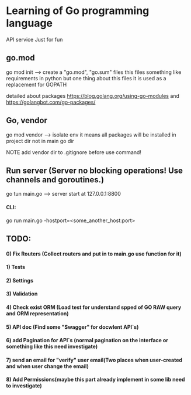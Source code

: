 # Learning of Go programming language 
API service Just for fun


## go.mod
go mod init  --> create a "go.mod", "go.sum" files this files something 
like requirements in python but one thing about this files it is used as a replacement for GOPATH

detailed about packages https://blog.golang.org/using-go-modules and https://golangbot.com/go-packages/

## Go, vendor 
go mod vendor --> isolate env it means all packages will be installed in project dir not in main go dir

NOTE add vendor dir to .gitignore before use command!

## Run server (Server no blocking operations! Use channels and goroutines.)
go tun main.go --> server start at 127.0.0.1:8800 

#### CLI:

go run main.go -hostport=<some_another_host:port>


## TODO:

#### 0) Fix Routers (Collect routers and put in to main.go use function for it)
#### 1) Tests
#### 2) Settings
#### 3) Validation
#### 4) Check exist ORM (Load test for understand spped of GO RAW query and ORM representation)
#### 5) API doc (Find some "Swagger" for docwlent API`s)
#### 6) add Pagination for API`s (normal pagination on the interface or something like this need investigate)
#### 7) send an email for "verify" user email(Two places when user-created and when user change the email) 
#### 8) Add Permissions(maybe this part already implement in some lib need to investigate)